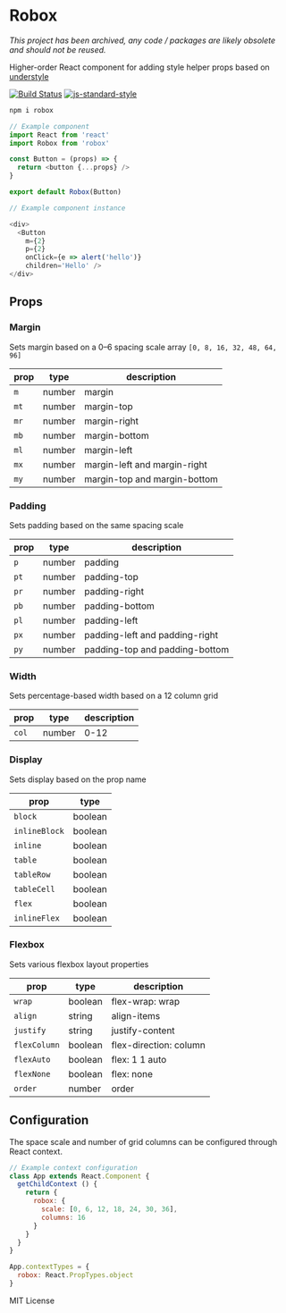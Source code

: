 
# Robox

*This project has been archived, any code / packages are likely obsolete and should not be reused.*

Higher-order React component for adding style helper props based on [understyle](https://github.com/jxnblk/understyle)

[![Build Status](https://travis-ci.org/jxnblk/robox.svg?branch=master)](https://travis-ci.org/jxnblk/robox)
[![js-standard-style](https://img.shields.io/badge/code%20style-standard-brightgreen.svg)](http://standardjs.com/)

```sh
npm i robox
```

```js
// Example component
import React from 'react'
import Robox from 'robox'

const Button = (props) => {
  return <button {...props} />
}

export default Robox(Button)
```

```js
// Example component instance

<div>
  <Button
    m={2}
    p={2}
    onClick={e => alert('hello')}
    children='Hello' />
</div>
```

## Props

### Margin

Sets margin based on a 0–6 spacing scale array `[0, 8, 16, 32, 48, 64, 96]`

prop | type | description
-----|------|------------
`m`  | number | margin
`mt` | number | margin-top
`mr` | number | margin-right
`mb` | number | margin-bottom
`ml` | number | margin-left
`mx` | number | margin-left and margin-right
`my` | number | margin-top and margin-bottom

### Padding

Sets padding based on the same spacing scale

prop | type | description
-----|------|------------
`p`  | number | padding
`pt` | number | padding-top
`pr` | number | padding-right
`pb` | number | padding-bottom
`pl` | number | padding-left
`px` | number | padding-left and padding-right
`py` | number | padding-top and padding-bottom

### Width

Sets percentage-based width based on a 12 column grid

prop | type | description
-----|------|------------
`col`| number | 0-12

### Display

Sets display based on the prop name

prop | type
-----|------
`block`| boolean
`inlineBlock`| boolean
`inline`| boolean
`table`| boolean
`tableRow`| boolean
`tableCell`| boolean
`flex`| boolean
`inlineFlex`| boolean

### Flexbox

Sets various flexbox layout properties

prop | type | description
-----|------|------------
`wrap`    | boolean | flex-wrap: wrap
`align`   | string  | align-items
`justify` | string  | justify-content
`flexColumn`| boolean | flex-direction: column
`flexAuto`| boolean | flex: 1 1 auto
`flexNone`| boolean | flex: none
`order`   | number  | order

## Configuration

The space scale and number of grid columns can be configured through React context.

```js
// Example context configuration
class App extends React.Component {
  getChildContext () {
    return {
      robox: {
        scale: [0, 6, 12, 18, 24, 30, 36],
        columns: 16
      }
    }
  }
}

App.contextTypes = {
  robox: React.PropTypes.object
}
```


MIT License
